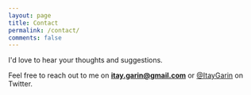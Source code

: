 ```yaml
---
layout: page
title: Contact
permalink: /contact/
comments: false
---
```



I'd love to hear your thoughts and suggestions.

Feel free to reach out to me on **itay.garin@gmail.com** or [@ItayGarin](https://www.twitter.com/ItayGarin) on Twitter.
